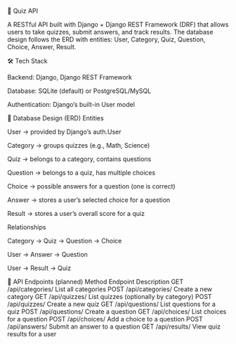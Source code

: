 📘 Quiz API

A RESTful API built with Django + Django REST Framework (DRF) that allows users to take quizzes, submit answers, and track results.
The database design follows the ERD with entities: User, Category, Quiz, Question, Choice, Answer, Result.

🛠 Tech Stack

Backend: Django, Django REST Framework

Database: SQLite (default) or PostgreSQL/MySQL

Authentication: Django’s built-in User model

📂 Database Design (ERD)
Entities

User → provided by Django’s auth.User

Category → groups quizzes (e.g., Math, Science)

Quiz → belongs to a category, contains questions

Question → belongs to a quiz, has multiple choices

Choice → possible answers for a question (one is correct)

Answer → stores a user’s selected choice for a question

Result → stores a user’s overall score for a quiz

Relationships

Category → Quiz → Question → Choice

User → Answer → Question

User → Result → Quiz

📌 API Endpoints (planned)
Method	Endpoint	Description
GET	/api/categories/	List all categories
POST	/api/categories/	Create a new category
GET	/api/quizzes/	List quizzes (optionally by category)
POST	/api/quizzes/	Create a new quiz
GET	/api/questions/	List questions for a quiz
POST	/api/questions/	Create a question
GET	/api/choices/	List choices for a question
POST	/api/choices/	Add a choice to a question
POST	/api/answers/	Submit an answer to a question
GET	/api/results/	View quiz results for a user
